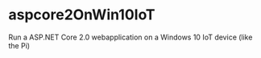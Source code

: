 # aspcore2OnWin10IoT
Run a ASP.NET Core 2.0 webapplication on a Windows 10 IoT device (like the Pi)
